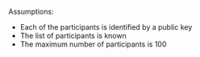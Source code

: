 Assumptions:
- Each of the participants is identified by a public key
- The list of participants is known
- The maximum number of participants is 100